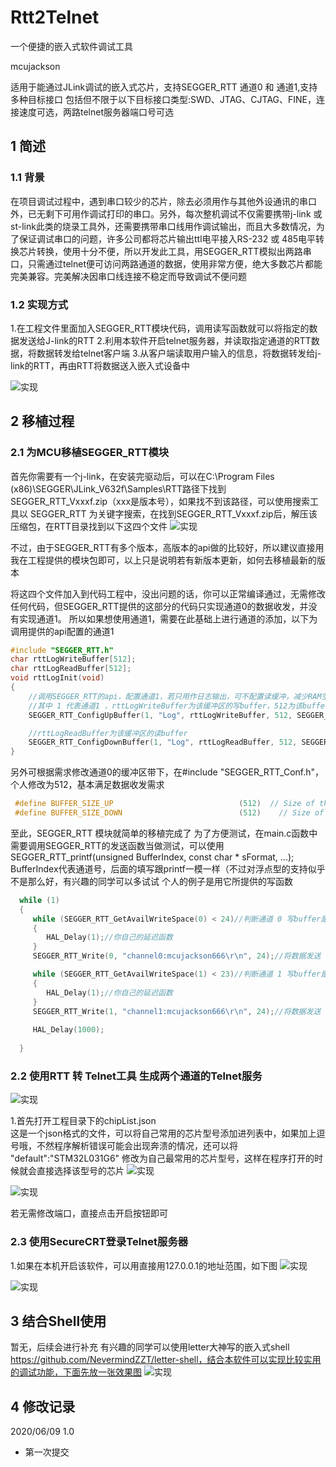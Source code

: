 # Rtt2Telnet
一个便捷的嵌入式软件调试工具

mcujackson

适用于能通过JLink调试的嵌入式芯片，支持SEGGER_RTT 通道0 和 通道1,支持多种目标接口
包括但不限于以下目标接口类型:SWD、JTAG、CJTAG、FINE，连接速度可选，两路telnet服务器端口号可选

## 1 简述

### 1.1 背景

在项目调试过程中，遇到串口较少的芯片，除去必须用作与其他外设通讯的串口外，已无剩下可用作调试打印的串口。另外，每次整机调试不仅需要携带j-link 或 st-link此类的烧录工具外，还需要携带串口线用作调试输出，而且大多数情况，为了保证调试串口的问题，许多公司都将芯片输出ttl电平接入RS-232 或 485电平转换芯片转换，使用十分不便，所以开发此工具，用SEGGER_RTT模拟出两路串口，只需通过telnet便可访问两路通道的数据，使用非常方便，绝大多数芯片都能完美兼容。完美解决因串口线连接不稳定而导致调试不便问题

### 1.2 实现方式

1.在工程文件里面加入SEGGER_RTT模块代码，调用读写函数就可以将指定的数据发送给J-link的RTT
2.利用本软件开启telnet服务器，并读取指定通道的RTT数据，将数据转发给telnet客户端
3.从客户端读取用户输入的信息，将数据转发给j-link的RTT，再由RTT将数据送入嵌入式设备中

![实现](技术原理图.png)  

## 2 移植过程  

### 2.1 为MCU移植SEGGER_RTT模块  

首先你需要有一个j-link，在安装完驱动后，可以在C:\Program Files (x86)\SEGGER\JLink_V632f\Samples\RTT路径下找到
SEGGER_RTT_Vxxxf.zip（xxx是版本号），如果找不到该路径，可以使用搜索工具以 SEGGER_RTT 为关键字搜索，在找到SEGGER_RTT_Vxxxf.zip后，解压该压缩包，在RTT目录找到以下这四个文件
![实现](RTT模块代码.png)  

不过，由于SEGGER_RTT有多个版本，高版本的api做的比较好，所以建议直接用我在工程提供的模块包即可，以上只是说明若有新版本更新，如何去移植最新的版本

将这四个文件加入到代码工程中，没出问题的话，你可以正常编译通过，无需修改任何代码，但SEGGER_RTT提供的这部分的代码只实现通道0的数据收发，并没有实现通道1。
所以如果想使用通道1，需要在此基础上进行通道的添加，以下为调用提供的api配置的通道1

```c
#include "SEGGER_RTT.h"
char rttLogWriteBuffer[512];
char rttLogReadBuffer[512];
void rttLogInit(void)
{
    //调用SEGGER_RTT的api，配置通道1，若只用作日志输出，可不配置读缓冲，减少RAM空间
    //其中 1 代表通道1 ，rttLogWriteBuffer为该缓冲区的写buffer，512为该buffer的大小,"Log"代表通道1的名字
    SEGGER_RTT_ConfigUpBuffer(1, "Log", rttLogWriteBuffer, 512, SEGGER_RTT_MODE_DEFAULT);//配置写缓冲

    //rttLogReadBuffer为该缓冲区的读buffer
    SEGGER_RTT_ConfigDownBuffer(1, "Log", rttLogReadBuffer, 512, SEGGER_RTT_MODE_DEFAULT);//配置读缓冲
}
```

另外可根据需求修改通道0的缓冲区带下，在#include "SEGGER_RTT_Conf.h"，个人修改为512，基本满足数据收发需求

```c
 #define BUFFER_SIZE_UP                            (512)  // Size of the buffer for terminal output of target, up to host (Default: 1k)
 #define BUFFER_SIZE_DOWN                          (512)    // Size of the buffer for terminal input to target from host (Usually keyboard input) (Default: 16)
 ```

至此，SEGGER_RTT 模块就简单的移植完成了
为了方便测试，在main.c函数中需要调用SEGGER_RTT的发送函数当做测试，可以使用  
SEGGER_RTT_printf(unsigned BufferIndex, const char * sFormat, ...);
BufferIndex代表通道号，后面的填写跟printf一模一样（不过对浮点型的支持似乎不是那么好，有兴趣的同学可以多试试
个人的例子是用它所提供的写函数

```c
  while (1)
  {
     while (SEGGER_RTT_GetAvailWriteSpace(0) < 24)//判断通道 0 写buffer是否有足够的空间写
     {
        HAL_Delay(1);//你自己的延迟函数
     }
     SEGGER_RTT_Write(0, "channel0:mcujackson666\r\n", 24);//将数据发送

     while (SEGGER_RTT_GetAvailWriteSpace(1) < 23)//判断通道 1 写buffer是否有足够的空间写
     {
        HAL_Delay(1);//你自己的延迟函数
     }
     SEGGER_RTT_Write(1, "channel1:mcujackson666\r\n", 24);//将数据发送
     
     HAL_Delay(1000);
   
  }
 ```  

### 2.2 使用RTT 转 Telnet工具 生成两个通道的Telnet服务  

![实现](工具截图.png)
  
1.首先打开工程目录下的chipList.json  
这是一个json格式的文件，可以将自己常用的芯片型号添加进列表中，如果加上逗号哦，不然程序解析错误可能会出现奔溃的情况，还可以将  "default":"STM32L031G6"  修改为自己最常用的芯片型号，这样在程序打开的时候就会直接选择该型号的芯片
![实现](json文件说明.png)

![实现](芯片列表.png)



若无需修改端口，直接点击开启按钮即可

### 2.3 使用SecureCRT登录Telnet服务器  

1.如果在本机开启该软件，可以用直接用127.0.0.1的地址范围，如下图
![实现](SecureCRT使用教程1.png)

![实现](结果图.bmp)



## 3 结合Shell使用

暂无，后续会进行补充
有兴趣的同学可以使用letter大神写的嵌入式shell
https://github.com/NevermindZZT/letter-shell，结合本软件可以实现比较实用的调试功能，下面先放一张效果图
![实现](shell效果图.png)
## 4 修改记录

2020/06/09 1.0

- 第一次提交

